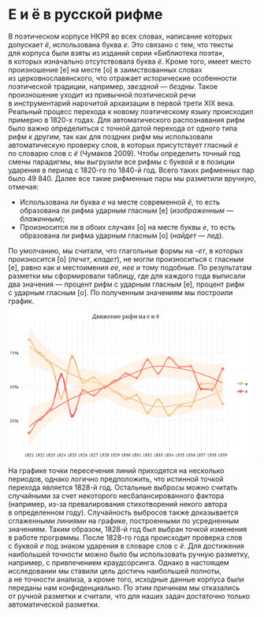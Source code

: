 # Е и ё в русской рифме

В&nbsp;поэтическом корпусе НКРЯ во&nbsp;всех словах, написание которых допускает _ё_, использована буква _е_. Это связано с&nbsp;тем, что&nbsp;тексты для&nbsp;корпуса были взяты из&nbsp;изданий серии «Библиотека поэта», в&nbsp;которых изначально отсутствовала буква _ё_. Кроме того, имеет место произношение [е] на&nbsp;месте [о] в&nbsp;заимствованных словах из&nbsp;церковнославянского, что&nbsp;отражает исторические особенности поэтической традиции, например, _звездной_ — _бездны_. Такое произношение уходит из&nbsp;привычной поэтической речи в&nbsp;инструментарий нарочитой архаизации в&nbsp;первой трети XIX&nbsp;века. Реальный процесс перехода к&nbsp;новому поэтическому языку происходил примерно в&nbsp;1820-х годах.
Для&nbsp;автоматического распознавания рифм было важно определиться с&nbsp;точной датой перехода от&nbsp;одного типа рифм к&nbsp;другим, так как для&nbsp;поздних рифм мы&nbsp;использовали автоматическую проверку слов, в&nbsp;которых присутствует гласный _е_ по&nbsp;словарю слов с&nbsp;_ё_ (Чумаков 2009).
Чтобы определить точный&nbsp;год смены парадигмы, мы&nbsp;выгрузили все рифмы с&nbsp;буквой _е_ в&nbsp;позиции ударения в&nbsp;период с&nbsp;1820-го по&nbsp;1840-й&nbsp;год. Всего таких рифменных пар было 49 840. Далее все такие рифменные пары мы&nbsp;разметили вручную, отмечая:

- Использована&nbsp;ли буква _е_ на&nbsp;месте современной _ё_, то есть образована&nbsp;ли рифма ударным гласным [е] (_изображенным_ — _блаженным_);
- Произносится&nbsp;ли в&nbsp;обоих случаях [о] на&nbsp;месте буквы _е_, то есть образована&nbsp;ли рифма ударным гласным [о] (_найдет_ — _лед_).

По&nbsp;умолчанию, мы&nbsp;считали, что&nbsp;глагольные формы на&nbsp;_-ет_, в&nbsp;которых произносится [о] (_печет_, _кладет_), не&nbsp;могли произноситься с&nbsp;гласным [е], равно как и&nbsp;местоимения _ее_, _нее_ и&nbsp;тому подобные.
По&nbsp;результатам разметки мы&nbsp;сформировали таблицу, где для&nbsp;каждого года выписали два значения — процент рифм с&nbsp;ударным гласным [е], процент рифм с&nbsp;ударным гласным [о]. По&nbsp;полученным значениям мы&nbsp;построили график.

![Image](e_yo.png)

На&nbsp;графике точки пересечения линий приходятся на&nbsp;несколько периодов, однако логично предположить, что&nbsp;истинной точкой перехода является 1828-й&nbsp;год. Остальные выбросы можно считать случайными за&nbsp;счет некоторого несбалансированного фактора (например, из-за превалирования стихотворений некого автора в&nbsp;определенном году). Случайность выбросов также доказывается сглаженными линиями на&nbsp;графике, построенными по&nbsp;усредненным значениям.
Таким образом, 1828-й&nbsp;год был выбран точкой изменения в&nbsp;работе программы. После 1828-го года происходит проверка слов с&nbsp;буквой _е_ под&nbsp;знаком ударения в&nbsp;словаре слов с&nbsp;_ё_. Для&nbsp;достижения наибольшей точности можно было&nbsp;бы использовать ручную разметку, например, с&nbsp;привлечением краудсорсинга. Однако в&nbsp;настоящем исследовании мы&nbsp;ставили цель достичь наибольшей полноты, а&nbsp;не&nbsp;точности анализа, а&nbsp;кроме того, исходные данные корпуса были переданы нам конфиденциально. По&nbsp;этим причинам мы&nbsp;отказались от&nbsp;ручной разметки и&nbsp;считали, что&nbsp;для наших задач достаточно только автоматической разметки.
